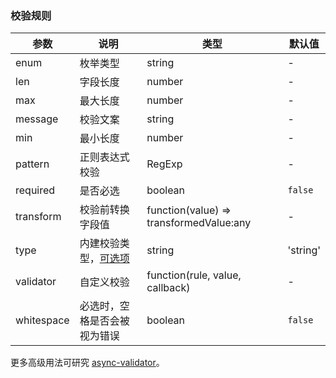 ### 校验规则

| 参数       | 说明                                                         | 类型                                    | 默认值   |
| ---------- | ------------------------------------------------------------ | --------------------------------------- | -------- |
| enum       | 枚举类型                                                     | string                                  | -        |
| len        | 字段长度                                                     | number                                  | -        |
| max        | 最大长度                                                     | number                                  | -        |
| message    | 校验文案                                                     | string                                  | -        |
| min        | 最小长度                                                     | number                                  | -        |
| pattern    | 正则表达式校验                                               | RegExp                                  | -        |
| required   | 是否必选                                                     | boolean                                 | `false`  |
| transform  | 校验前转换字段值                                             | function(value) => transformedValue:any | -        |
| type       | 内建校验类型，[可选项](https://github.com/yiminghe/async-validator#type) | string                                  | 'string' |
| validator  | 自定义校验 | function(rule, value, callback)         | -        |
| whitespace | 必选时，空格是否会被视为错误                                 | boolean                                 | `false`  |

更多高级用法可研究 [async-validator](https://github.com/yiminghe/async-validator)。

